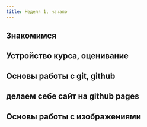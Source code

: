 ```yaml
---
title: Неделя 1, начало
---
```




## Знакомимся

## Устройство курса, оценивание

## Основы работы с git, github

## делаем себе сайт на github pages

## Основы работы с изображениями
